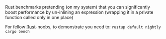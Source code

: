 Rust benchmarks pretending (on my system) that you can significantly boost performance by un-inlining an expression (wrapping it in a private function called only in one place)

For fellow [Rust](https://github.com/rust-lang/rust)-noobs, to demonstrate you need to:
  `rustup default nightly`
  `cargo bench`
